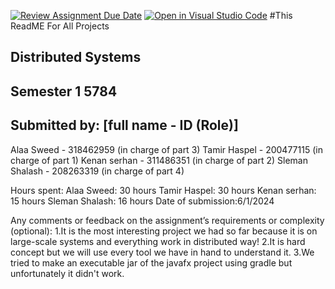[![Review Assignment Due Date](https://classroom.github.com/assets/deadline-readme-button-24ddc0f5d75046c5622901739e7c5dd533143b0c8e959d652212380cedb1ea36.svg)](https://classroom.github.com/a/NiCuimPZ)
[![Open in Visual Studio Code](https://classroom.github.com/assets/open-in-vscode-718a45dd9cf7e7f842a935f5ebbe5719a5e09af4491e668f4dbf3b35d5cca122.svg)](https://classroom.github.com/online_ide?assignment_repo_id=13289527&assignment_repo_type=AssignmentRepo)
#This ReadME For All Projects
## Distributed Systems
## Semester 1 5784

## Submitted by: [full name - ID (Role)]
Alaa Sweed - 318462959 (in charge of part 3)
Tamir Haspel - 200477115 (in charge of part 1)
Kenan serhan - 311486351 (in charge of part 2)
Sleman Shalash - 208263319 (in charge of part 4)


Hours spent:
Alaa Sweed: 30 hours 
Tamir Haspel: 30 hours
Kenan serhan: 15 hours
Sleman Shalash: 16 hours
Date of submission:6/1/2024

Any comments or feedback on the assignment’s requirements or complexity (optional):
1.It is the most interesting project we had so far because it is on large-scale systems and everything work in distributed way!
2.It is hard concept but we will use every tool we have in hand to understand it.
3.We tried to make an executable jar of the javafx project using gradle but unfortunately it didn't work.
